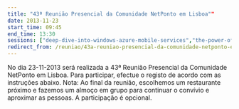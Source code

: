 ```yaml
---
title: "43ª Reunião Presencial da Comunidade NetPonto em Lisboa""
date: 2013-11-23
start_time: 09:45
end_time: 13:30
sessions: ["deep-dive-into-windows-azure-mobile-services","the-power-of-templating-with-nvelocity"]
redirect_from: /reuniao/43a-reuniao-presencial-da-comunidade-netponto-em-lisboa/
---
```

No dia 23-11-2013 será realizada a 43ª Reunião Presencial da Comunidade NetPonto em Lisboa. Para participar, efectue o registo de acordo com as instruções abaixo.
Nota: Ao final da reunião, escolhemos um restaurante próximo e fazemos um almoço em grupo para continuar o convívio e aproximar as pessoas. A participação é opcional.